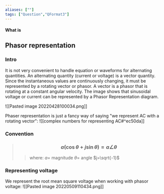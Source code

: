 ```yaml
---
aliases: [""]
tags: ["Question","QFormat3"]
---
```


#### What is
## Phasor representation
### Intro
It is not very convenient to handle equation or waveforms for alternating quantities. An alternating quantity (current or voltage) is a vector quantity. Since the instantaneous values are continuously changing, it must be represented by a rotating vector or phasor. A vector is a phasor that is rotating at a constant angular velocity. The image shows that sinusoidal voltage or current can be represented by a Phasor Representation diagram.

![[Pasted image 20220428100034.png]]

Phaser representation is just a fancy way of saying "we represent AC with a rotating vector":
![[complex numbers for representing AC#^ec50da]]

### Convention
> ### $$ a ( \cos \theta + j\sin \theta ) = a \angle \theta $$ 
>> where:
>> $a=$ magnitude
>> $\theta=$ angle
>> $j=\sqrt{-1}$

### Representing voltage
We represent the root mean square voltage when working with phasor voltage:
![[Pasted image 20220509110434.png]]